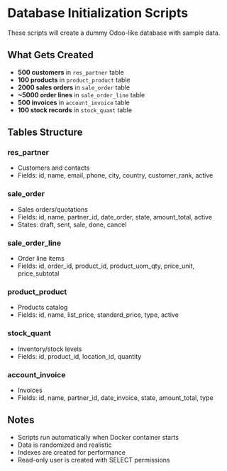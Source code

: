 # Database Initialization Scripts

These scripts will create a dummy Odoo-like database with sample data.

## What Gets Created

- **500 customers** in `res_partner` table
- **100 products** in `product_product` table
- **2000 sales orders** in `sale_order` table
- **~5000 order lines** in `sale_order_line` table
- **500 invoices** in `account_invoice` table
- **100 stock records** in `stock_quant` table

## Tables Structure

### res_partner

- Customers and contacts
- Fields: id, name, email, phone, city, country, customer_rank, active

### sale_order

- Sales orders/quotations
- Fields: id, name, partner_id, date_order, state, amount_total, active
- States: draft, sent, sale, done, cancel

### sale_order_line

- Order line items
- Fields: id, order_id, product_id, product_uom_qty, price_unit, price_subtotal

### product_product

- Products catalog
- Fields: id, name, list_price, standard_price, type, active

### stock_quant

- Inventory/stock levels
- Fields: id, product_id, location_id, quantity

### account_invoice

- Invoices
- Fields: id, name, partner_id, date_invoice, state, amount_total, type

## Notes

- Scripts run automatically when Docker container starts
- Data is randomized and realistic
- Indexes are created for performance
- Read-only user is created with SELECT permissions

